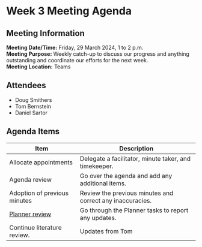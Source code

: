# Week 3 Meeting Agenda
## Meeting Information
**Meeting Date/Time:** Friday, 29 March 2024, 1 to 2 p.m.  
**Meeting Purpose:** Weekly catch-up to discuss our progress and anything outstanding and coordinate our efforts for the next week.  
**Meeting Location:** Teams  

## Attendees
- Doug Smithers
- Tom Bernstein
- Daniel Sartor

## Agenda Items

Item | Description
---- | ----
Allocate appointments | Delegate a facilitator, minute taker, and timekeeper.
Agenda review | Go over the agenda and add any additional items.
Adoption of previous minutes | Review the previous minutes and correct any inaccuracies.
[Planner review](https://tasks.office.com/unsw.edu.au/en-AU/Home/Planner/#/plantaskboard?groupId=93fb52d4-afc0-45d1-ba1c-d36d026f86cc&planId=DcDuLJxs-0q7Ndw15EU4NMgAFLtO) | Go through the Planner tasks to report any updates.
Continue literature review. | Updates from Tom
